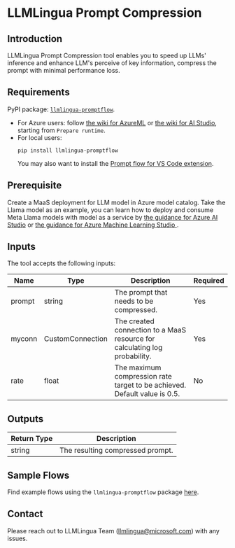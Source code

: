 # LLMLingua Prompt Compression

## Introduction
LLMLingua Prompt Compression tool enables you to speed up LLMs' inference and enhance LLM's perceive of key information, compress the prompt with minimal performance loss.

## Requirements
PyPI package: [`llmlingua-promptflow`](https://pypi.org/project/llmlingua-promptflow/).
- For Azure users: 
    follow [the wiki for AzureML](https://learn.microsoft.com/en-us/azure/machine-learning/prompt-flow/how-to-custom-tool-package-creation-and-usage?view=azureml-api-2#prepare-runtime) or [the wiki for AI Studio](https://learn.microsoft.com/en-us/azure/ai-studio/how-to/prompt-flow-tools/prompt-flow-tools-overview#custom-tools), starting from `Prepare runtime`.
- For local users: 
    ```
    pip install llmlingua-promptflow
    ```
    You may also want to install the [Prompt flow for VS Code extension](https://marketplace.visualstudio.com/items?itemName=prompt-flow.prompt-flow).

## Prerequisite
Create a MaaS deployment for LLM model in Azure model catalog. Take the Llama model as an example, you can learn how to deploy and consume Meta Llama models with model as a service by  [the guidance for Azure AI Studio](https://learn.microsoft.com/en-us/azure/ai-studio/how-to/deploy-models-llama?tabs=llama-three#deploy-meta-llama-models-with-pay-as-you-go) 
or
[the guidance for Azure Machine Learning Studio
](https://learn.microsoft.com/en-us/azure/machine-learning/how-to-deploy-models-llama?view=azureml-api-2&tabs=llama-three#deploy-meta-llama-models-with-pay-as-you-go).

## Inputs

The tool accepts the following inputs:

| Name | Type | Description | Required |
| ---- | ---- | ----------- | -------- |
| prompt | string | The prompt that needs to be compressed. | Yes |
| myconn | CustomConnection | The created connection to a MaaS resource for calculating log probability. | Yes |
| rate | float | The maximum compression rate target to be achieved. Default value is 0.5. | No |

## Outputs

| Return Type | Description                                                          |
|-------------|----------------------------------------------------------------------|
| string      | The resulting compressed prompt.     |

## Sample Flows
Find example flows using the `llmlingua-promptflow` package [here]().

## Contact
Please reach out to LLMLingua Team (llmlingua@microsoft.com) with any issues.